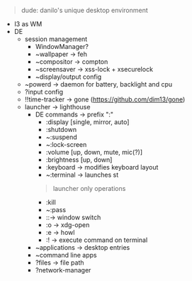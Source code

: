 > dude: danilo's unique desktop environment

* I3 as WM
* DE
  * session management
    * WindowManager?
    * ~wallpaper -> feh
    * ~compositor -> compton
    * ~screensaver -> xss-lock + xsecurelock
    * ~display/output config
  * ~powerd -> daemon for battery, backlight and cpu
  * ?input config
  * !!time-tracker -> gone (https://github.com/dim13/gone)
  * launcher -> lighthouse
    * DE commands -> prefix ":"
      * :display [single, mirror, auto] 
      * :shutdown 
      * ~:suspend 
      * ~:lock-screen
      * :volume [up, down, mute, mic(?)]
      * :brightness [up, down]
      * :keyboard <layout> -> modifies keyboard layout
      * ~:terminal -> launches st
      > launcher only operations
      * :kill <program> 
      * ~:pass
      * ::-> window switch
      * :o <whatever> -> xdg-open 
      * :e <file> -> howl <file>
      * :! <cmd> -> execute command on terminal
    * ~applications -> desktop entries
    * ~command line apps
    * ?files -> file path
    * ?network-manager
